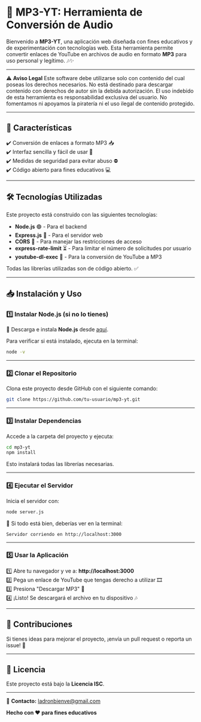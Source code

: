 # 🎵 MP3-YT: Herramienta de Conversión de Audio

Bienvenido a **MP3-YT**, una aplicación web diseñada con fines educativos y de experimentación con tecnologías web. Esta herramienta permite convertir enlaces de YouTube en archivos de audio en formato **MP3** para uso personal y legítimo. 🎶✨

---
⚠️ **Aviso Legal**
Este software debe utilizarse solo con contenido del cual poseas los derechos necesarios. No está destinado para descargar contenido con derechos de autor sin la debida autorización. El uso indebido de esta herramienta es responsabilidad exclusiva del usuario. No fomentamos ni apoyamos la piratería ni el uso ilegal de contenido protegido.

---

## 🚀 Características
✔️ Conversión de enlaces a formato MP3 📥  
✔️ Interfaz sencilla y fácil de usar 🎨  
✔️ Medidas de seguridad para evitar abuso ⛔  
✔️ Código abierto para fines educativos 💻  

---

## 🛠 Tecnologías Utilizadas
Este proyecto está construido con las siguientes tecnologías:

- **Node.js** 🟢 - Para el backend
- **Express.js** 🚀 - Para el servidor web
- **CORS** 🔗 - Para manejar las restricciones de acceso
- **express-rate-limit** ⏳ - Para limitar el número de solicitudes por usuario
- **youtube-dl-exec** 🎥 - Para la conversión de YouTube a MP3

Todas las librerías utilizadas son de código abierto. ✅

---

## 📥 Instalación y Uso

### 1️⃣ Instalar Node.js (si no lo tienes)
🔹 Descarga e instala **Node.js** desde [aquí](https://nodejs.org/).

Para verificar si está instalado, ejecuta en la terminal:
```bash
node -v
```

---

### 2️⃣ Clonar el Repositorio
Clona este proyecto desde GitHub con el siguiente comando:
```bash
git clone https://github.com/tu-usuario/mp3-yt.git
```

---

### 3️⃣ Instalar Dependencias
Accede a la carpeta del proyecto y ejecuta:
```bash
cd mp3-yt
npm install
```

Esto instalará todas las librerías necesarias.

---

### 4️⃣ Ejecutar el Servidor
Inicia el servidor con:
```bash
node server.js
```

📢 Si todo está bien, deberías ver en la terminal:
```
Servidor corriendo en http://localhost:3000
```

---

### 5️⃣ Usar la Aplicación
1️⃣ Abre tu navegador y ve a: **http://localhost:3000**  
2️⃣ Pega un enlace de YouTube que tengas derecho a utilizar 🎞️  
3️⃣ Presiona "Descargar MP3" 🔽  
4️⃣ ¡Listo! Se descargará el archivo en tu dispositivo 🎶  

---

## 🎯 Contribuciones
Si tienes ideas para mejorar el proyecto, ¡envía un pull request o reporta un issue! 🤝

---

## 📜 Licencia
Este proyecto está bajo la **Licencia ISC**.

---
📩 **Contacto:** ladronbienve@gmail.com


**Hecho con ❤️ para fines educativos**

